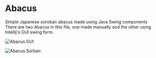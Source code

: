 # Abacus
Simple Japanese soroban abacus made using Java Swing components 
<br> There are two Abacus in this file, one made manually and the other using Intellij's GUI swing form. <br/>

![Abacus GUI](https://github.com/Wahgew/Abacus/assets/122696978/fce41513-b804-47ef-853b-fd95833de5a3)

![Abacus Sorban](https://github.com/Wahgew/Abacus/assets/122696978/b333c614-faf1-4569-ae77-d08fba22be01)
